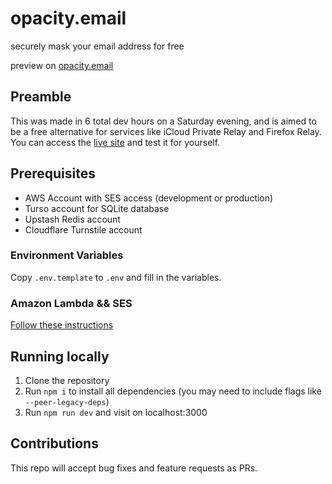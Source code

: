 # opacity.email
securely mask your email address for free

preview on [opacity.email](https://opacity.email)


## Preamble 

This was made in 6 total dev hours on a Saturday evening, and is aimed to be a free alternative for services like iCloud Private Relay and Firefox Relay. You can access the [live site](https://opacity.email) and test it for yourself.

## Prerequisites
- AWS Account with SES access (development or production)
- Turso account for SQLite database
- Upstash Redis account
- Cloudflare Turnstile account

### Environment Variables
Copy `.env.template` to `.env` and fill in the variables.

### Amazon Lambda && SES

[Follow these instructions](https://github.com/Rayrnond/opacity-email/blob/main/lambda/README.md)

## Running locally
1. Clone the repository
2. Run `npm i` to install all dependencies (you may need to include flags like `--peer-legacy-deps`)
3. Run `npm run dev` and visit on localhost:3000


## Contributions
This repo will accept bug fixes and feature requests as PRs. 

